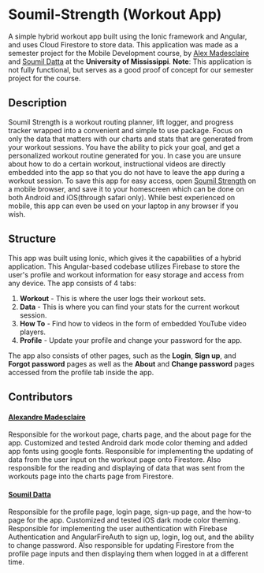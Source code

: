 # Soumil-Strength (Workout App)
A simple hybrid workout app built using the Ionic framework and Angular, and uses Cloud Firestore to store data. 
This application was made as a semester project for the Mobile Development course, by [Alex Madesclaire](https://github.com/amadesclaire) and [Soumil Datta](https://github.com/soumildatta) at the **University of Mississippi**.
**Note**: This application is not fully functional, but serves as a good proof of concept for our semester project for the course. 

## Description
Soumil Strength is a workout routing planner, lift logger, and progress tracker wrapped into a convenient and simple to use package. Focus on only the data that matters with our charts and stats that are generated from your workout sessions.
You have the ability to pick your goal, and get a personalized workout routine generated for you. In case you are unsure about how to do a certain workout, instructional videos are 
directly embedded into the app so that you do not have to leave the app during a workout session. To save this app for easy access, open [Soumil Strength](https://soumil-strength.web.app) on a mobile 
browser, and save it to your homescreen which can be done on both Android and iOS(through safari only). While best experienced on mobile, this app can even be used on your laptop in any browser if you wish.

## Structure 
This app was built using Ionic, which gives it the capabilities of a hybrid application. This Angular-based codebase utilizes Firebase to store the user's profile and workout information for easy storage and access from any device. 
The app consists of 4 tabs: 
1. **Workout** - This is where the user logs their workout sets. 
2. **Data** - This is where you can find your stats for the current workout session.
3. **How To** - Find how to videos in the form of embedded YouTube video players. 
4. **Profile** - Update your profile and change your password for the app.

The app also consists of other pages, such as the **Login**, **Sign up**, and **Forgot password** pages as well as the **About** and **Change password** pages accessed from the profile tab inside the app. 

## Contributors
#### [Alexandre Madesclaire](https://github.com/amadesclaire)
Responsible for the workout page, charts page, and the about page for the app.
Customized and tested Android dark mode color theming and added app fonts using google fonts. 
Responsible for implementing the updating of data from the user input on the workout page onto Firestore.
Also responsible for the reading and displaying of data that was sent from the workouts page into the charts page from Firestore.


#### [Soumil Datta](https://github.com/soumildatta)
Responsible for the profile page, login page, sign-up page, and the how-to page for the app. 
Customized and tested iOS dark mode color theming.
Responsible for implementing the user authentication with Firebase Authentication and AngularFireAuth to sign up, login, log out, and the ability to change password. 
Also responsible for updating Firestore from the profile page inputs and then displaying them when logged in at a different time. 
